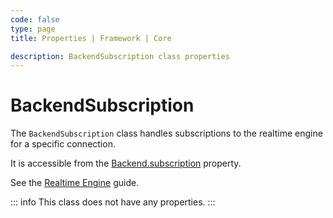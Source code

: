 ```yaml
---
code: false
type: page
title: Properties | Framework | Core

description: BackendSubscription class properties
---
```


# BackendSubscription

<SinceBadge version="auto-version" />

The `BackendSubscription` class handles subscriptions to the realtime engine for a specific connection.

It is accessible from the [Backend.subscription](/core/2/framework/classes/backend/properties#subscription) property.

See the [Realtime Engine](/core/2/guides/main-concepts/realtime-engine) guide.

::: info
This class does not have any properties.
:::
